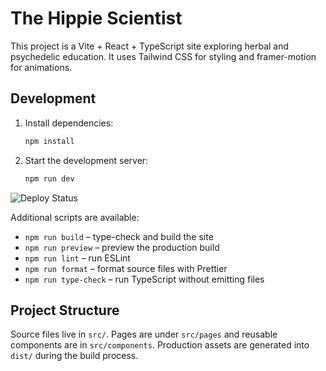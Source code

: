 # The Hippie Scientist

This project is a Vite + React + TypeScript site exploring herbal and psychedelic education. It uses Tailwind CSS for styling and framer-motion for animations.

## Development

1. Install dependencies:
   ```bash
   npm install
   ```
2. Start the development server:
   ```bash
   npm run dev
   ```
![Deploy Status](https://github.com/razzleberrytt/hippie-scientist-site/actions/workflows/pages/pages-build-deployment/badge.svg)

Additional scripts are available:

- `npm run build` – type-check and build the site
- `npm run preview` – preview the production build
- `npm run lint` – run ESLint
- `npm run format` – format source files with Prettier
- `npm run type-check` – run TypeScript without emitting files

## Project Structure

Source files live in `src/`. Pages are under `src/pages` and reusable components are in `src/components`. Production assets are generated into `dist/` during the build process.

